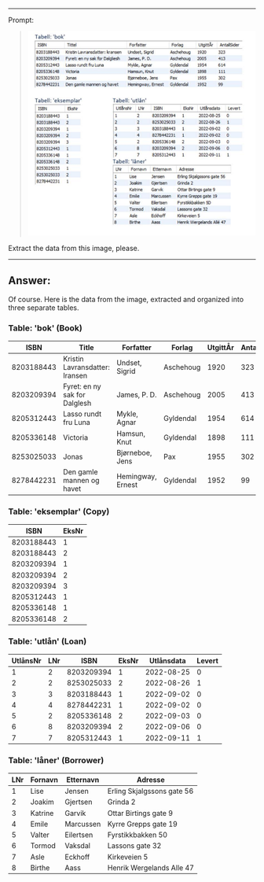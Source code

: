 #

---
Prompt: 

> ![](../images/database_content_image.png)

Extract the data from this image, please.

---
## Answer: 

Of course. Here is the data from the image, extracted and organized into three separate tables.

### Table: 'bok' (Book)

| ISBN       | Title                                      | Forfatter        | Forlag    | UtgittÅr | AntallSider |
|------------|--------------------------------------------|------------------|-----------|-----------|-------------|
| 8203188443 | Kristin Lavransdatter: Iransen            | Undset, Sigrid   | Aschehoug | 1920      | 323         |
| 8203209394 | Fyret: en ny sak for Dalglesh             | James, P. D.     | Aschehoug | 2005      | 413         |
| 8205312443 | Lasso rundt fru Luna                      | Mykle, Agnar     | Gyldendal | 1954      | 614         |
| 8205336148 | Victoria                                  | Hamsun, Knut     | Gyldendal | 1898      | 111         |
| 8253025033 | Jonas                                     | Bjørneboe, Jens  | Pax       | 1955      | 302         |
| 8278442231 | Den gamle mannen og havet                 | Hemingway, Ernest| Gyldendal | 1952      | 99          |

### Table: 'eksemplar' (Copy)

| ISBN       | EksNr |
|------------|-------|
| 8203188443 | 1     |
| 8203188443 | 2     |
| 8203209394 | 1     |
| 8203209394 | 2     |
| 8203209394 | 3     |
| 8205312443 | 1     |
| 8205336148 | 1     |
| 8205336148 | 2     |

### Table: 'utlån' (Loan)

| UtlånsNr | LNr | ISBN       | EksNr | Utlånsdata | Levert |
|----------|-----|------------|-------|------------|--------|
| 1        | 2   | 8203209394 | 1     | 2022-08-25 | 0      |
| 2        | 2   | 8253025033 | 2     | 2022-08-26 | 1      |
| 3        | 3   | 8203188443 | 1     | 2022-09-02 | 0      |
| 4        | 4   | 8278442231 | 1     | 2022-09-02 | 0      |
| 5        | 2   | 8205336148 | 2     | 2022-09-03 | 0      |
| 6        | 8   | 8203209394 | 2     | 2022-09-06 | 0      |
| 7        | 7   | 8205312443 | 1     | 2022-09-11 | 1      |

### Table: 'låner' (Borrower)

| LNr | Fornavn | Etternavn | Adresse                   |
|-----|---------|-----------|---------------------------|
| 1   | Lise    | Jensen    | Erling Skjalgssons gate 56|
| 2   | Joakim  | Gjertsen  | Grinda 2                  |
| 3   | Katrine | Garvik    | Ottar Birtings gate 9     |
| 4   | Emile   | Marcussen | Kyrre Grepps gate 19      |
| 5   | Valter  | Eilertsen | Fyrstikkbakken 50         |
| 6   | Tormod  | Vaksdal   | Lassons gate 32           |
| 7   | Asle    | Eckhoff   | Kirkeveien 5              |
| 8   | Birthe  | Aass      | Henrik Wergelands Alle 47 |